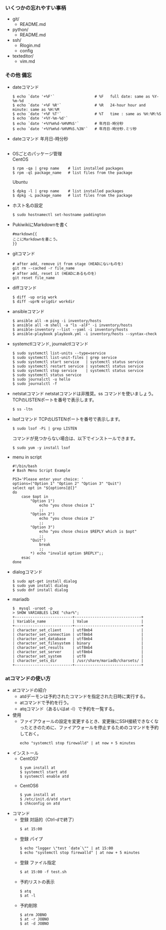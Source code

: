 ### いくつかの忘れやすい事柄
- git/
  - README.md
- python/
  - README.md
- ssh/
  - Rlogin.md
  - config
- texteditor/
  - vim.md

### その他 備忘
- dateコマンド
  ```console
  $ echo `date '+%F'`                  # %F   full date: same as %Y-%m-%d
  $ echo `date '+%F %R'`               # %R   24-hour hour and minute: same as %H:%M
  $ echo `date '+%F %T'`               # %T   time : same as %H:%M:%S
  $ echo `date '+%Y-%m-%d'`
  $ echo `date '+%Y%m%d-%H%M%S'`       # 年月日-時分秒
  $ echo `date '+%Y%m%d-%H%M%S.%3N'`   # 年月日-時分秒.ミリ秒
  ```
- dateコマンド 年月日-時分秒
  ```console
  ```
- OSごとのパッケージ管理  
  CentOS
  ```console
  $ rpm -qa | grep name    # list installed packages
  $ rpm -ql package_name   # list files from the package
  ```
  Ubuntu
  ```console
  $ dpkg -l | grep name    # list installed packages
  $ dpkg -L package_name   # list files from the package
  ```
- ホスト名の設定
  ```console
  $ sudo hostnamectl set-hostname paddington
  ```
- PukiwikiにMarkdownを書く
  ```console
  #markdown{{
  ここにMarkdownを書こう。
  }}
  ```
- gitコマンド
  ```console
  # after add, remove it from stage (HEADにないものを)
  git rm --cached -r file_name
  # after add, reset it (HEADにあるものを）
  git reset file_name
  ```
- diffコマンド
  ```console
  $ diff -up orig work
  $ diff -uprN origdir workdir
  ```
- ansibleコマンド
  ```console
  $ ansible all -m ping -i inventory/hosts
  $ ansible all -m shell -a "ls -alF" -i inventory/hosts
  $ ansible-inventory --list --yaml -i inventory/hosts
  $ ansible-playbook playbook.yml -i inventory/hosts --syntax-check
  ```
- systemctlコマンド, journalctlコマンド
  ```console
  $ sudo systemctl list-units --type=service
  $ sudo systemctl list-unit-files | grep service
  $ sudo systemctl start service   | systemctl status service
  $ sudo systemctl restart service | systemctl status service
  $ sudo systemctl stop service    | systemctl status service
  $ sudo systemctl status service
  $ sudo journalctl -u hello
  $ sudo journalctl -f
  ```

- netstatコマンド
  netstatコマンドは非推奨。ss コマンドを使いましょう。
  TCPのLISTENポートを番号で表示します。
  ```console
  $ ss -ltn
  ```

- lsofコマンド
  TCPのLISTENポートを番号で表示します。
  ```console
  $ sudo lsof -Pi | grep LISTEN
  ```
  コマンドが見つからない場合は、以下でインストールできます。
  ```console
  $ sudo yum -y install lsof
  ```
  
- menu in script 
  ```console
  #!/bin/bash
  # Bash Menu Script Example
  
  PS3='Please enter your choice: '
  options=("Option 1" "Option 2" "Option 3" "Quit")
  select opt in "${options[@]}"
  do
      case $opt in
          "Option 1")
              echo "you chose choice 1"
              ;;
          "Option 2")
              echo "you chose choice 2"
              ;;
          "Option 3")
              echo "you chose choice $REPLY which is $opt"
              ;;
          "Quit")
              break
              ;;
          *) echo "invalid option $REPLY";;
      esac
  done
  ```

- dialogコマンド
  ```console
  $ sudo apt-get install dialog
  $ sudo yum install dialog
  $ sudo dnf install dialog
  ```
  
- mariadb
  ```console
  $  mysql -uroot -p
  > SHOW VARIABLES LIKE "char%";
  +--------------------------+------------------------------+
  | Variable_name            | Value                        |
  +--------------------------+------------------------------+
  | character_set_client     | utf8mb4                      |
  | character_set_connection | utf8mb4                      |
  | character_set_database   | utf8mb4                      |
  | character_set_filesystem | binary                       |
  | character_set_results    | utf8mb4                      |
  | character_set_server     | utf8mb4                      |
  | character_set_system     | utf8                         |
  | character_sets_dir       | /usr/share/mariadb/charsets/ |
  +--------------------------+------------------------------+
  ```

### atコマンドの使い方
- atコマンドの紹介
  - atdデーモンは予約されたコマンドを指定された日時に実行する。
  - atコマンドで予約を行う。
  - atqコマンド（あるいはat -l）で予約を一覧する。
- 使用
  - ファイアウォールの設定を変更するとき、変更後にSSH接続できなくなったときのために、ファイアウォールを停止するためのコマンドを予約しておく。
    ```console
    echo "systemctl stop firewalld" | at now + 5 minutes
    ```
- インストール
  - CentOS7
    ```console
    $ yum install at
    $ systemctl start atd
    $ systemctl enable atd
    ```
  - CentOS6
    ```console
    $ yum install at
    $ /etc/init.d/atd start
    $ chkconfig on atd
    ```
- コマンド
  - 登録 対話的（Ctrl-dで終了）
    ```console
    $ at 15:00
    ```
  - 登録 パイプ
    ```console
    $ echo "logger \"test `date`\"" | at 15:00
    $ echo "systemctl stop firewalld" | at now + 5 minutes
    ```
  - 登録 ファイル指定
    ```console
    $ at 15:00 -f test.sh
    ```
  - 予約リストの表示
    ```console
    $ atq
    $ at -l
    ```
  - 予約削除
    ```console
    $ atrm JOBNO
    $ at -r JOBNO
    $ at -d JOBNO
    ```

